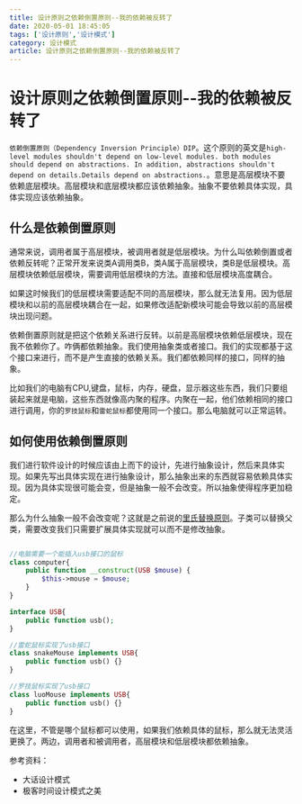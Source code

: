 ```yaml
---
title: 设计原则之依赖倒置原则--我的依赖被反转了
date: 2020-05-01 18:45:05
tags: ['设计原则','设计模式']
category: 设计模式
article: 设计原则之依赖倒置原则--我的依赖被反转了
---
```


# 设计原则之依赖倒置原则--我的依赖被反转了

`依赖倒置原则（Dependency Inversion Principle）DIP`。这个原则的英文是`high-level modules shouldn't depend on low-level modules. both modules should depend on abstractions. In addition, abstractions shouldn't depend on details.Details depend on abstractions.`。意思是高层模块不要依赖底层模块。高层模块和底层模块都应该依赖抽象。抽象不要依赖具体实现，具体实现应该依赖抽象。

## 什么是依赖倒置原则

通常来说，调用者属于高层模块，被调用者就是低层模块。为什么叫依赖倒置或者依赖反转呢？正常开发来说类A调用类B，类A属于高层模块，类B是低层模块。高层模块依赖低层模块，需要调用低层模块的方法。直接和低层模块高度耦合。

如果这时候我们的低层模块需要适配不同的高层模块，那么就无法复用。因为低层模块和以前的高层模块耦合在一起，如果修改适配新模块可能会导致以前的高层模块出现问题。

依赖倒置原则就是把这个依赖关系进行反转。以前是高层模块依赖低层模块，现在我不依赖你了。咋俩都依赖抽象。我们使用抽象类或者接口。我们的实现都基于这个接口来进行，而不是产生直接的依赖关系。我们都依赖同样的接口，同样的抽象。

比如我们的电脑有CPU,键盘，鼠标，内存，硬盘，显示器这些东西，我们只要组装起来就是电脑，这些东西就像高内聚的程序。内聚在一起，他们依赖相同的接口进行调用，你的`罗技鼠标`和`雷蛇鼠标`都使用同一个接口。那么电脑就可以正常运转。

## 如何使用依赖倒置原则

我们进行软件设计的时候应该由上而下的设计，先进行抽象设计，然后来具体实现。如果先写出具体实现在进行抽象设计，那么抽象出来的东西就容易依赖具体实现。因为具体实现很可能会变，但是抽象一般不会改变。所以抽象使得程序更加稳定。

那么为什么抽象一般不会改变呢？这就是之前说的[里氏替换原则](https://blog.csdn.net/Thepatterraining/article/details/105880396)。子类可以替换父类，需要改变我们只需要扩展具体实现就可以而不是修改抽象。

```php

//电脑需要一个能插入usb接口的鼠标
class computer{
    public function __construct(USB $mouse) {
        $this->mouse = $mouse;
    }
}

interface USB{
    public function usb();
}

//雷蛇鼠标实现了usb接口
class snakeMouse implements USB{
    public function usb() {}
}

//罗技鼠标实现了usb接口
class luoMouse implements USB{
    public function usb() {}
}
```

在这里，不管是哪个鼠标都可以使用，如果我们依赖具体的鼠标，那么就无法灵活更换了。两边，调用者和被调用者，高层模块和低层模块都依赖抽象。


参考资料：

- 大话设计模式
- 极客时间设计模式之美